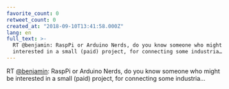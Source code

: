 ```yaml
---
favorite_count: 0
retweet_count: 0
created_at: "2018-09-10T13:41:58.000Z"
lang: en
full_text: >-
  RT @benjamin: RaspPi or Arduino Nerds, do you know someone who might be
  interested in a small (paid) project, for connecting some industria…
---
```


RT [@benjamin](https://twitter.com/benjamin): RaspPi or Arduino Nerds, do you
know someone who might be interested in a small (paid) project, for connecting
some industria…
